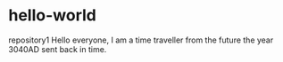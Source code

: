 # hello-world
repository1
Hello everyone, I am a time traveller from the future the year 3040AD
sent back in time.
